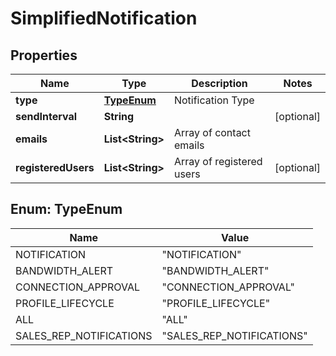 

# SimplifiedNotification


## Properties

| Name | Type | Description | Notes |
|------------ | ------------- | ------------- | -------------|
|**type** | [**TypeEnum**](#TypeEnum) | Notification Type |  |
|**sendInterval** | **String** |  |  [optional] |
|**emails** | **List&lt;String&gt;** | Array of contact emails |  |
|**registeredUsers** | **List&lt;String&gt;** | Array of registered users |  [optional] |



## Enum: TypeEnum

| Name | Value |
|---- | -----|
| NOTIFICATION | &quot;NOTIFICATION&quot; |
| BANDWIDTH_ALERT | &quot;BANDWIDTH_ALERT&quot; |
| CONNECTION_APPROVAL | &quot;CONNECTION_APPROVAL&quot; |
| PROFILE_LIFECYCLE | &quot;PROFILE_LIFECYCLE&quot; |
| ALL | &quot;ALL&quot; |
| SALES_REP_NOTIFICATIONS | &quot;SALES_REP_NOTIFICATIONS&quot; |



